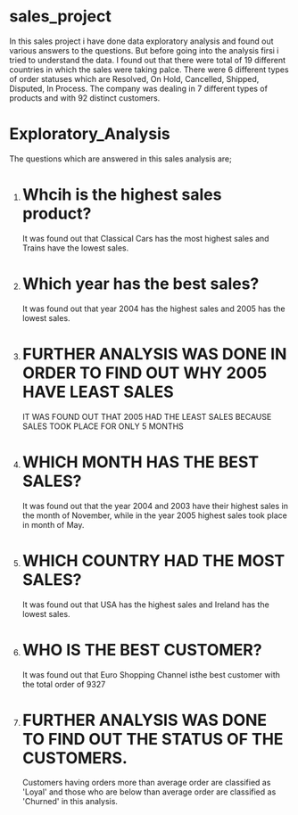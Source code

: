 # sales_project
In this sales project i have done data exploratory analysis and found out various answers to the questions.
But before going into the analysis firsi i tried to understand the data. I found out that there were total of 19 different countries in which the sales were taking palce. There were 6 different types of order statuses which are Resolved, On Hold, Cancelled, Shipped, Disputed, In Process. The company was dealing in 7 different types of products and with 92 distinct customers.

# Exploratory_Analysis
The questions which are answered in this sales analysis are;

1. # Whcih is the highest sales product?
   It was found out that Classical Cars has the most highest sales and Trains have the lowest sales.

2. # Which year has the best sales?
   It was found out that year 2004 has the highest sales and 2005 has the lowest sales.

3. # FURTHER ANALYSIS WAS DONE IN ORDER TO FIND OUT WHY 2005 HAVE LEAST SALES
   IT WAS FOUND OUT THAT 2005 HAD THE LEAST SALES BECAUSE SALES TOOK PLACE FOR ONLY 5 MONTHS

4. # WHICH MONTH HAS THE BEST SALES?
   It was found out that the year 2004 and 2003 have their highest sales in  the month of November, while in the year 2005 highest sales took place in month of May.

5. # WHICH COUNTRY HAD THE MOST SALES?
   It was found out that USA has the highest sales and Ireland has the lowest sales.

6. # WHO IS THE BEST CUSTOMER?
   It was found out that Euro Shopping Channel isthe best customer with the total order of 9327

7. # FURTHER ANALYSIS WAS DONE TO FIND OUT THE STATUS OF THE CUSTOMERS.
   Customers having orders more than average order are classified as 'Loyal' and those who are below than average order are classified as 'Churned' in this analysis.
